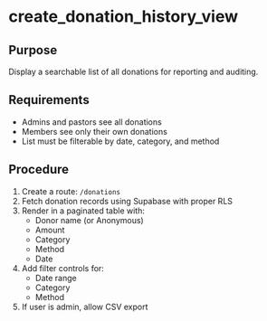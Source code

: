 # create_donation_history_view

## Purpose
Display a searchable list of all donations for reporting and auditing.

## Requirements
- Admins and pastors see all donations
- Members see only their own donations
- List must be filterable by date, category, and method

## Procedure
1. Create a route: `/donations`
2. Fetch donation records using Supabase with proper RLS
3. Render in a paginated table with:
   - Donor name (or Anonymous)
   - Amount
   - Category
   - Method
   - Date
4. Add filter controls for:
   - Date range
   - Category
   - Method
5. If user is admin, allow CSV export
